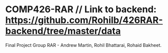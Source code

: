 # COMP426-RAR // Link to backend: https://github.com/Rohilb/426RAR-backend/tree/master/data
Final Project
Group RAR - Andrew Martin, Rohil Bhattarai, Rohaid Bakheet.
